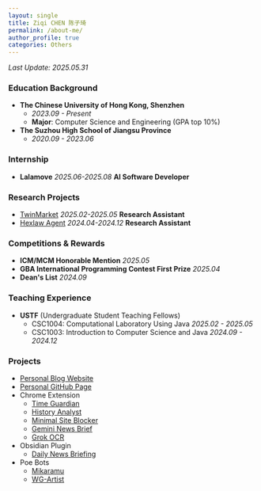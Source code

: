 ```yaml
---
layout: single
title: Ziqi CHEN 陈子琦
permalink: /about-me/
author_profile: true
categories: Others
---
```

*Last Update: 2025.05.31*

### Education Background
- **The Chinese University of Hong Kong, Shenzhen**
    - *2023.09 - Present*
    - **Major**: Computer Science and Engineering (GPA top 10%)
- **The Suzhou High School of Jiangsu Province**
    - *2020.09 - 2023.06*

### Internship
- **Lalamove**  *2025.06-2025.08*  **AI Software Developer**

### Research Projects
- [TwinMarket](https://arxiv.org/abs/2502.01506)  *2025.02-2025.05*  **Research Assistant**
- [Hexlaw Agent](https://hexlaw.hexai.tech)  *2024.04-2024.12*  **Research Assistant**

### Competitions & Rewards
- **ICM/MCM Honorable Mention** *2025.05*
- **GBA International Programming Contest First Prize** *2025.04*
- **Dean's List** *2024.09*

### Teaching Experience
- **USTF** (Undergraduate Student Teaching Fellows) 
    - CSC1004: Computational Laboratory Using Java *2025.02 - 2025.05*
    - CSC1003: Introduction to Computer Science and Java *2024.09 - 2024.12*

### Projects
- [Personal Blog Website](https://adamchen.tech)
- [Personal GitHub Page](https://ghost04718.github.io/)
- Chrome Extension
    - [Time Guardian](https://chromewebstore.google.com/detail/time-guardian/nooddbcedmaojbhgebdcjdnkjbojjjeb)
    - [History Analyst](https://chromewebstore.google.com/detail/history-analyst/jajeniihjddcaaohplihdjjokefpgaof)
    - [Minimal Site Blocker](https://chromewebstore.google.com/detail/minimal-site-blocker/mfofjdhlkoelfhjlhahbbpplaodabadk)
    - [Gemini News Brief](https://chromewebstore.google.com/detail/gemini-news-brief/hficggpiebfkkdcodpknjdhhlinieddk)
    - [Grok OCR](https://chromewebstore.google.com/detail/grok-ocr/hcflmjbogncfihbaeppgophciaahgald)
- Obsidian Plugin
    - [Daily News Briefing](https://github.com/Ghost04718/Daily-News-Briefing)
- Poe Bots
    - [Mikaramu](https://poe.com/Mikaramu)
    - [WG-Artist](https://poe.com/WG-Artist)